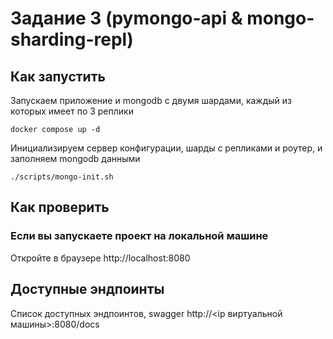# Задание 3 (pymongo-api & mongo-sharding-repl)

## Как запустить

Запускаем приложение и mongodb с двумя шардами, каждый из которых имеет по 3 реплики

```shell
docker compose up -d
```

Инициализируем сервер конфигурации, шарды c репликами и роутер, и заполняем mongodb данными

```shell
./scripts/mongo-init.sh
```

## Как проверить

### Если вы запускаете проект на локальной машине

Откройте в браузере http://localhost:8080

## Доступные эндпоинты

Список доступных эндпоинтов, swagger http://<ip виртуальной машины>:8080/docs